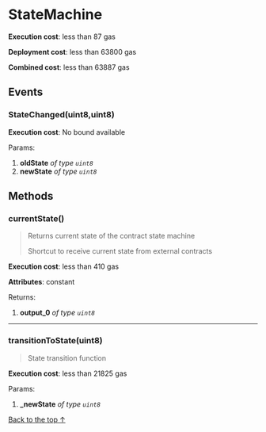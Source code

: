 # StateMachine


**Execution cost**: less than 87 gas

**Deployment cost**: less than 63800 gas

**Combined cost**: less than 63887 gas


## Events
### StateChanged(uint8,uint8)


**Execution cost**: No bound available


Params:

1. **oldState** *of type `uint8`*
2. **newState** *of type `uint8`*


## Methods
### currentState()
>
>Returns current state of the contract state machine
>
> Shortcut to receive current state from external contracts


**Execution cost**: less than 410 gas

**Attributes**: constant



Returns:


1. **output_0** *of type `uint8`*

--- 
### transitionToState(uint8)
>
> State transition function


**Execution cost**: less than 21825 gas


Params:

1. **_newState** *of type `uint8`*


[Back to the top ↑](#statemachine)
